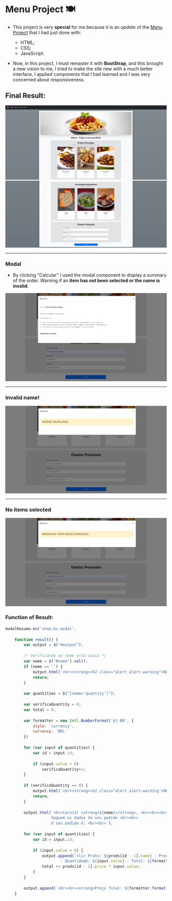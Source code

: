 # Menu Project 🍽️

  - This project is very **special** for me because it is an *update* of the [Menu Project](https://github.com/kauanzin222/bootcamp-devjr-ProjetoMenu.git) that I had just done with:
    
      - HTML;
      - CSS;
      - JavaScript.
        
  - Now, in this project, I must remaster it with **BootStrap**, and this brought a new vision to me, I tried to make the site new with a much better interface, I applied components that I had learned and I was very concerned about responsiveness.
    
## Final Result:

![menu1](https://github.com/kauanzin222/bootcamp-devjr-projectmenu-bootstrap/blob/main/images/exemplos/menu1.png)
![menu2](https://github.com/kauanzin222/bootcamp-devjr-projectmenu-bootstrap/blob/main/images/exemplos/menu2.png)

--- 

### Modal
  - By clicking "Calcular" I used the modal component to display a summary of the order. Warning if an **item has not been selected or the name is invalid**.
    
![modal](https://github.com/kauanzin222/bootcamp-devjr-projectmenu-bootstrap/blob/main/images/exemplos/modal.png)

---
### Invalid name!
![nome](https://github.com/kauanzin222/bootcamp-devjr-projectmenu-bootstrap/blob/main/images/exemplos/nome.png)

---
### No items selected
![item](https://github.com/kauanzin222/bootcamp-devjr-projectmenu-bootstrap/blob/main/images/exemplos/item.png)

### Function of Result:
```js
modalResumo.on('show.bs.modal',

    function result() {
        var output = $("#output");
        
        /* Verificando se nome está vazio */
        var name = $("#name").val();
        if (name == '') {
            output.html(`<br><strong><h2 class="alert alert-warning">NOME INVÁLIDO!</h2><strong><br>`)
            return;
        }

        var quantities = $("[name='quantity']");

        var verificaQuantity = 0;
        var total = 0;

        var formatter = new Intl.NumberFormat('pt-BR', {
            style: 'currency',
            currency: 'BRL'
        })

        for (var input of quantities) {
            var id = input.id;

            if (input.value > 0)
                verificaQuantity++;
        }

        if (verificaQuantity == 0) {
            output.html(`<br><strong><h2 class="alert alert-warning">NENHUM ITEM SELECIONADO!</h2><strong><br>`)
            return;
        }

        output.html(`<br>Caro(a) <strong>${name}</strong>, <br><br><br>
                    Seguem os dados do seu pedido <br><br>
                    O seu pedido é: <br><br>`);

        for (var input of quantities) {
            var id = input.id;

            if (input.value > 0) {
                output.append(`<li> Prato: ${prods[id - 1].name} - Preço unitário: ${formatter.format(prods[id - 1].price)} 
                        - Quantidade: ${input.value} - Total: ${formatter.format(input.value * prods[id - 1].price)}. </li>`);
                total += prods[id - 1].price * input.value;
            }
        }

        output.append(`<br><br><strong>Preço final: ${formatter.format(total)}<strong> <br><br>`);
    }
````
